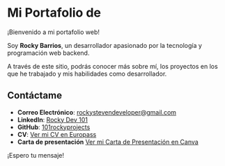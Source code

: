 # Mi Portafolio de

¡Bienvenido a mi portafolio web!

Soy **Rocky Barrios**, un desarrollador apasionado por la tecnología y programación web backend.

A través de este sitio, podrás conocer más sobre mí, los proyectos en los que he trabajado y mis habilidades como desarrollador.

## Contáctame

- **Correo Electrónico**: [rockystevendeveloper@gmail.com](mailto:rockystevendeveloper@gmail.com)
- **LinkedIn**: [Rocky Dev 101](https://www.linkedin.com/in/rockydev101/)
- **GitHub**: [101rockyprojects](https://github.com/101rockyprojects)
- **CV**: [Ver mi CV en Europass](https://europa.eu/europass/eportfolio/api/eprofile/shared-profile/rocky+steven-barrios+parra/eed81675-15d1-47df-a8bb-133a79924142?view=html)
- **Carta de presentación** [Ver mi Carta de Presentación en Canva](https://www.canva.com/design/DAF9kSkRa9g/boNElux87V0a0KI3dina-g/view?utm_content=DAF9kSkRa9g&utm_campaign=designshare&utm_medium=link2&utm_source=uniquelinks&utlId=h0d2c163d5f#1)

¡Espero tu mensaje!